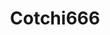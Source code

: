 ---
title: Cotchi666
github: https://github.com/Cotchi666
mode: light
transition: 3s
archetype:
- Animation
---